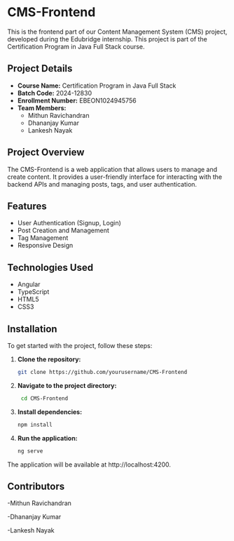 # CMS-Frontend

This is the frontend part of our Content Management System (CMS) project, developed during the Edubridge internship. This project is part of the Certification Program in Java Full Stack course.

## Project Details

- **Course Name:** Certification Program in Java Full Stack
- **Batch Code:** 2024-12830
- **Enrollment Number:** EBEON1024945756
- **Team Members:**
  - Mithun Ravichandran
  - Dhananjay Kumar
  - Lankesh Nayak

## Project Overview

The CMS-Frontend is a web application that allows users to manage and create content. It provides a user-friendly interface for interacting with the backend APIs and managing posts, tags, and user authentication.

## Features

- User Authentication (Signup, Login)
- Post Creation and Management
- Tag Management
- Responsive Design

## Technologies Used

- Angular
- TypeScript
- HTML5
- CSS3

## Installation

To get started with the project, follow these steps:

1. **Clone the repository:**

   ```bash
   git clone https://github.com/yourusername/CMS-Frontend

2. **Navigate to the project directory:**

   ```bash
    cd CMS-Frontend
   
3. **Install dependencies:**
   
   ```bash
   npm install

5. **Run the application:**
   
   ```bash
   ng serve

The application will be available at http://localhost:4200.

## Contributors

-Mithun Ravichandran

-Dhananjay Kumar

-Lankesh Nayak



